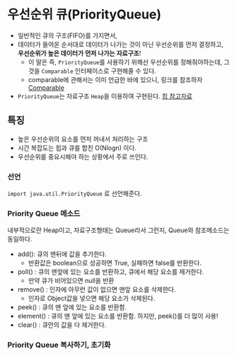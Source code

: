 # 우선순위 큐(PriorityQueue)
- 일반적인 큐의 구조(FIFO)를 가지면서,
- 데이터가 들어온 순서대로 데이터가 나가는 것이 아닌 우선순위를 먼저 결정하고, **우선순위가 높은 데이터가 먼저 나가는 자료구조**!
  - 이 말은 즉, `PriorityQueue`를 사용하기 위해선 우선순위를 정해줘야하는데,  그것을  `Comparable` 인터페이스로 구현해줄 수 있다.
  - comparable에 관해서는 이미 언급한 바에 있으니, 링크를 참조하자 [Comparable](../문법/Comparable인터페이스.md)
- `PriorityQueue`는 자료구조 `Heap`을 이용하여 구현된다. [힙 참고자료](./Heap.md)   


## 특징
 - 높은 우선순위의 요소를 먼저 꺼내서 처리하는 구조
 - 시간 복잡도는 힙과 큐를 합친 O(Nlogn) 이다. 
 - 우선순위를 중요시해야 하는 상황에서 주로 쓰인다. 


### 선언
`import java.util.PriorityQueue` 로 선언해준다.


### Priority Queue 메소드
내부적으로란 Heap이고, 자료구조형태는 Queue라서 그런지, Queue와 참조메소드는 동일하다.
- add(): 큐의 맨뒤에 값을 추가한다.  
    - 반환값은 boolean으로 성공하면 True, 실패하면 false를 반환한다.
- poll() : 큐의 맨앞에 있는 요소를 반환하고, 큐에서 해당 요소를 제거한다.
    - 만약 큐가 비어있으면 null을 반환 
- remove() : 인자에 아무런 값이 없으면 맨앞 요소를 삭제한다.
    - 인자로 Object값을 넣으면 해당 요소가 삭제된다. 
- peek() :  큐의 맨 앞에 있는 요소를 반환함.
- element() :  큐의 맨 앞에 있는 요소를 반환함. 하지만, peek()를 더 많이 사용!
- clear() : 큐안의 값을 다 제거한다.

### Priority Queue 복사하기, 초기화
